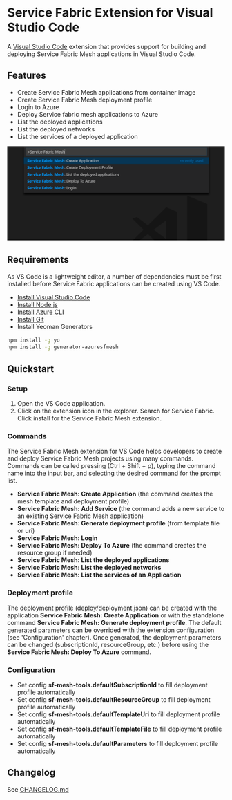 # Service Fabric Extension for Visual Studio Code

A [Visual Studio Code](https://code.visualstudio.com/) extension that provides support for building and deploying Service Fabric Mesh applications in Visual Studio Code.

## Features

* Create Service Fabric Mesh applications from container image
* Create Service Fabric Mesh deployment profile
* Login to Azure
* Deploy Service fabric mesh applications to Azure
* List the deployed applications
* List the deployed networks
* List the services of a deployed application

![Service Fabric Commands in Visual Studio Code](./media/commands.png)

## Requirements

As VS Code is a lightweight editor, a number of dependencies must be first installed before Service Fabric applications can be created using VS Code.

* [Install Visual Studio Code](https://code.visualstudio.com/)
* [Install Node.js](https://nodejs.org/en/)
* [Install Azure CLI](https://docs.microsoft.com/en-us/cli/azure/install-azure-cli?view=azure-cli-latest)
* [Install Git](https://git-scm.com/)
* Install Yeoman Generators
```sh
npm install -g yo
npm install -g generator-azuresfmesh
```

## Quickstart

### Setup

1. Open the VS Code application.
2. Click on the extension icon in the explorer. Search for Service Fabric. Click install for the Service Fabric Mesh extension.

### Commands
The Service Fabric Mesh extension for VS Code helps developers to create and deploy Service Fabric Mesh projects using many commands. Commands can be called pressing (Ctrl + Shift + p), typing the command name into the input bar, and selecting the desired command for the prompt list.

* **Service Fabric Mesh: Create Application** (the command creates the mesh template and deployment profile)
* **Service Fabric Mesh: Add Service** (the command adds a new service to an existing Service Fabric Mesh application)
* **Service Fabric Mesh: Generate deployment profile** (from template file or uri)
* **Service Fabric Mesh: Login**
* **Service Fabric Mesh: Deploy To Azure** (the command creates the resource group if needed)
* **Service Fabric Mesh: List the deployed applications**
* **Service Fabric Mesh: List the deployed networks**
* **Service Fabric Mesh: List the services of an Application**

### Deployment profile
The deployment profile (deploy/deployment.json) can be created with the application **Service Fabric Mesh: Create Application** or with the standalone command **Service Fabric Mesh: Generate deployment profile**.
The default generated parameters can be overrided with the extension configuration (see 'Configuration' chapter).
Once generated, the deployment parameters can be changed (subscriptionId, resourceGroup, etc.) before using the **Service Fabric Mesh: Deploy To Azure** command.

### Configuration 
* Set config **sf-mesh-tools.defaultSubscriptionId** to fill deployment profile automatically
* Set config **sf-mesh-tools.defaultResourceGroup** to fill deployment profile automatically
* Set config **sf-mesh-tools.defaultTemplateUri** to fill deployment profile automatically
* Set config **sf-mesh-tools.defaultTemplateFile** to fill deployment profile automatically
* Set config **sf-mesh-tools.defaultParameters** to fill deployment profile automatically

## Changelog

See [CHANGELOG.md](CHANGELOG.md)
